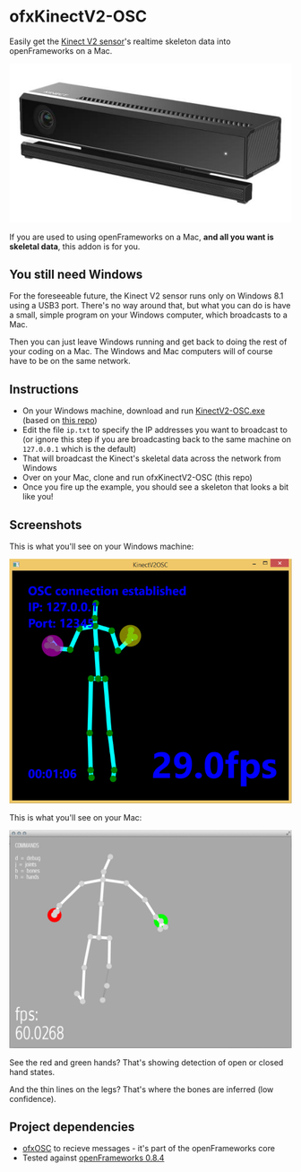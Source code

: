ofxKinectV2-OSC
===============
Easily get the [Kinect V2 sensor](http://www.microsoft.com/en-us/kinectforwindows/purchase/)'s realtime skeleton data into openFrameworks on a Mac.

![A Kinect V2 sensor](kinect.jpg)

If you are used to using openFrameworks on a Mac, **and all you want is skeletal data**, this addon is for you.

You still need Windows
----------------------
For the foreseeable future, the Kinect V2 sensor runs only on Windows 8.1 using a USB3 port. There's no way around that, but what you can do is have a small, simple program on your Windows computer, which broadcasts to a Mac.

Then you can just leave Windows running and get back to doing the rest of your coding on a Mac. The Windows and Mac computers will of course have to be on the same network.

Instructions
------------
- On your Windows machine, download and run [KinectV2-OSC.exe](https://github.com/microcosm/KinectV2-OSC/releases/download/v0.1.0/KinectV2-OSC.zip) (based on [this repo](https://github.com/microcosm/KinectV2-OSC))
- Edit the file `ip.txt` to specify the IP addresses you want to broadcast to (or ignore this step if you are broadcasting back to the same machine on `127.0.0.1` which is the default)
- That will broadcast the Kinect's skeletal data across the network from Windows
- Over on your Mac, clone and run ofxKinectV2-OSC (this repo)
- Once you fire up the example, you should see a skeleton that looks a bit like you!

Screenshots
-----------
This is what you'll see on your Windows machine:

![KinectV2-OSC running on Windows](screenshot-win.png)

This is what you'll see on your Mac:

![ofxKinectV2-OSC running on Mac](screenshot-mac.png)

See the red and green hands? That's showing detection of open or closed hand states.

And the thin lines on the legs? That's where the bones are inferred (low confidence).

Project dependencies
--------------------
- [ofxOSC](https://github.com/openframeworks/openFrameworks/tree/master/addons/ofxOsc) to recieve messages - it's part of the openFrameworks core
- Tested against [openFrameworks 0.8.4](http://openframeworks.cc/download/)